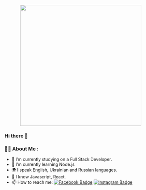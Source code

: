 

<div id="header" align="center">
  <img src="https://media.giphy.com/media/QHE5gWI0QjqF2/giphy.gif" width="400"/>
</div>
<!--<div id="badges" align="center">
  <img src="https://img.shields.io/badge/LinkedIn-blue?style=for-the-badge&logo=linkedin&logoColor=white" alt="LinkedIn Badge"/>
  <img src="https://img.shields.io/badge/Instagram-red?style=for-the-badge&logo=instagram&logoColor=white" alt="Instagram Badge"/>
  <img src="https://img.shields.io/badge/Facebook-blue?style=for-the-badge&logo=facebook&logoColor=white" alt="Facebook Badge"/>
</div>-->
<div align="center">
<img src="https://komarev.com/ghpvc/?username=EkaterinaKononenko&style=flat-square&color=blue" alt=""/>
  </div>
  

### Hi there 👋
### :woman_technologist: About Me :

- 🔭 I’m currently studying on a Full Stack Developer.
- 🌱 I’m currently learning Node.js
- 🌍 I speak English, Ukrainian and Russian languages.
- 💬 I know Javascript, React.
- 📫 How to reach me: [![Facebook Badge](https://img.shields.io/badge/-Facebook-blue?style=flat&logo=Facebook&logoColor=white)](https://www.facebook.com/profile.php?id=100053421090984) [![Instagram Badge](https://img.shields.io/badge/-Instagram-red?style=flat&logo=Instagram&logoColor=white)](https://www.instagram.com/ekaterysha_/)



